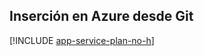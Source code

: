 ## <a name="push-to-azure-from-git"></a>Inserción en Azure desde Git

[!INCLUDE [app-service-plan-no-h](app-service-web-git-push-to-azure-no-h.md)]